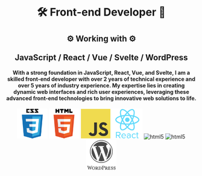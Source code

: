 <h1 align="center"> 🛠 Front-end Developer 🎨</h1>

<p align="center">
</p>

<h2 align="center"> ⚙️ Working with ⚙️ <br> <br>
  JavaScript / React / Vue / Svelte / WordPress  </h2>
  <h4 align="center"> With a strong foundation in JavaScript, React, Vue, and Svelte, I am a skilled front-end developer with over 2 years of technical experience and over 5 years of industry experience. My expertise lies in creating dynamic web interfaces and rich user experiences, leveraging these advanced front-end technologies to bring innovative web solutions to life. 
</h4>
<p align="center"> 
  
  <a> 
    <img src="https://raw.githubusercontent.com/devicons/devicon/master/icons/css3/css3-original-wordmark.svg" alt="css3" width="80" height="80"/> 
  </a> 
  <a> 
    <img src="https://raw.githubusercontent.com/devicons/devicon/master/icons/html5/html5-original-wordmark.svg" alt="html5" width="80" height="80"/> 
  </a> 
  <a> 
    <img src="https://raw.githubusercontent.com/devicons/devicon/master/icons/javascript/javascript-original.svg" alt="javascript" width="80" height="80"/> 
  </a>

  <a> 
    <img src="https://raw.githubusercontent.com/devicons/devicon/master/icons/react/react-original-wordmark.svg" alt="react" width="80" height="80"/> 
  </a>
    <a> 
    <img <img src="https://cdn.jsdelivr.net/gh/devicons/devicon@latest/icons/vuejs/vuejs-original-wordmark.svg" alt="html5" width="80" height="80"/> 
  </a> 
  <a> 
    <img <img src="https://cdn.jsdelivr.net/gh/devicons/devicon@latest/icons/svelte/svelte-original.svg"  alt="html5" width="80" height="80"/> 
  </a>   
  <a> 
  <img src="https://raw.githubusercontent.com/devicons/devicon/master/icons/wordpress/wordpress-plain-wordmark.svg" alt="wordpress" width="80" height="80"/> 
</a>


</p>


